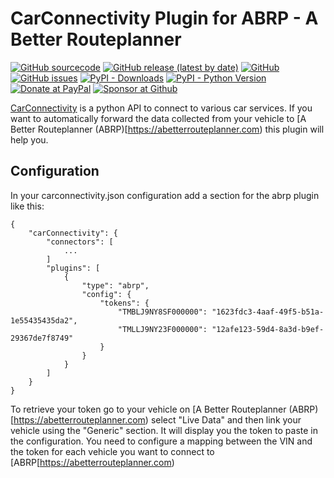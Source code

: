 

# CarConnectivity Plugin for ABRP - A Better Routeplanner
[![GitHub sourcecode](https://img.shields.io/badge/Source-GitHub-green)](https://github.com/tillsteinbach/CarConnectivity-plugin-abrp/)
[![GitHub release (latest by date)](https://img.shields.io/github/v/release/tillsteinbach/CarConnectivity-plugin-abrp)](https://github.com/tillsteinbach/CarConnectivity-plugin-abrp/releases/latest)
[![GitHub](https://img.shields.io/github/license/tillsteinbach/CarConnectivity-plugin-abrp)](https://github.com/tillsteinbach/CarConnectivity-plugin-abrp/blob/master/LICENSE)
[![GitHub issues](https://img.shields.io/github/issues/tillsteinbach/CarConnectivity-plugin-abrp)](https://github.com/tillsteinbach/CarConnectivity-plugin-abrp/issues)
[![PyPI - Downloads](https://img.shields.io/pypi/dm/carconnectivity-plugin-abrp?label=PyPI%20Downloads)](https://pypi.org/project/carconnectivity-plugin-abrp/)
[![PyPI - Python Version](https://img.shields.io/pypi/pyversions/carconnectivity-plugin-abrp)](https://pypi.org/project/carconnectivity-plugin-abrp/)
[![Donate at PayPal](https://img.shields.io/badge/Donate-PayPal-2997d8)](https://www.paypal.com/donate?hosted_button_id=2BVFF5GJ9SXAJ)
[![Sponsor at Github](https://img.shields.io/badge/Sponsor-GitHub-28a745)](https://github.com/sponsors/tillsteinbach)

[CarConnectivity](https://github.com/tillsteinbach/CarConnectivity) is a python API to connect to various car services. If you want to automatically forward the data collected from your vehicle to [A Better Routeplanner (ABRP)[https://abetterrouteplanner.com) this plugin will help you.

## Configuration
In your carconnectivity.json configuration add a section for the abrp plugin like this:
```
{
    "carConnectivity": {
        "connectors": [
            ...
        ]
        "plugins": [
            {
                "type": "abrp",
                "config": {
                    "tokens": {
                        "TMBLJ9NY8SF000000": "1623fdc3-4aaf-49f5-b51a-1e55435435da2",
                        "TMLLJ9NY23F000000": "12afe123-59d4-8a3d-b9ef-29367de7f8749"
                    }
                }
            }
        ]
    }
}
```
To retrieve your token go to your vehicle on [A Better Routeplanner (ABRP)[https://abetterrouteplanner.com) select "Live Data" and then link your vehicle using the "Generic" section. It will display you the token to paste in the configuration. You need to configure a mapping between the VIN and the token for each vehicle you want to connect to [ABRP[https://abetterrouteplanner.com)